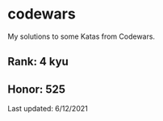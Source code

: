 # codewars
My solutions to some Katas from Codewars.

## Rank: 4 kyu
## Honor: 525

Last updated: 6/12/2021
